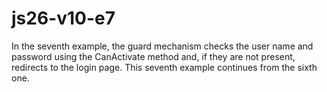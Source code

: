 # js26-v10-e7
In the seventh example, the guard mechanism checks the user name and password using the CanActivate method and, if they are not present, redirects to the login page.
This seventh example continues from the sixth one.
